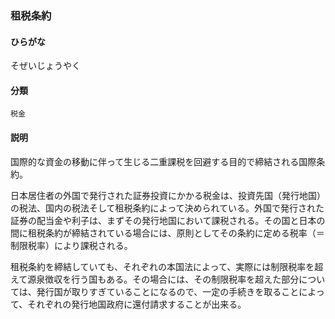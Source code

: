 <div style="display:none;">

## [あ行](securities-terms?id=あ行)
## [か行](securities-terms?id=か行)
## [さ行](securities-terms?id=さ行)

</div>

### 租税条約

#### ひらがな

そぜいじょうやく

#### 分類

`税金`

#### 説明

国際的な資金の移動に伴って生じる二重課税を回避する目的で締結される国際条約。
 
日本居住者の外国で発行された証券投資にかかる税金は、投資先国（発行地国）の税法、国内の税法そして租税条約によって決められている。外国で発行された証券の配当金や利子は、まずその発行地国において課税される。その国と日本の間に租税条約が締結されている場合には、原則としてその条約に定める税率（＝制限税率）により課税される。
 
租税条約を締結していても、それぞれの本国法によって、実際には制限税率を超えて源泉徴収を行う国もある。その場合には、その制限税率を超えた部分については、発行国が取りすぎていることになるので、一定の手続きを取ることによって、それぞれの発行地国政府に還付請求することが出来る。

<div style="display:none;">

## [た行](securities-terms?id=た行)
## [な行](securities-terms?id=な行)
## [は行](securities-terms?id=は行)
## [ま行](securities-terms?id=ま行)
## [や行](securities-terms?id=や行)
## [ら行](securities-terms?id=ら行)
## [わ行](securities-terms?id=わ行)
## [英数字・記号](securities-terms?id=英数字・記号)

</div>

